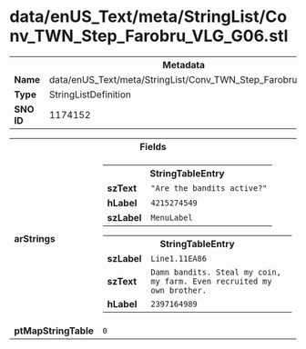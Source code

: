 <h1>data/enUS_Text/meta/StringList/Conv_TWN_Step_Farobru_VLG_G06.stl</h1><table><tr><th colspan="100%">Metadata</th></tr><tr><td><b>Name</b></td><td>data/enUS_Text/meta/StringList/Conv_TWN_Step_Farobru_VLG_G06.stl</td></tr><tr><td><b>Type</b></td><td>StringListDefinition</td></tr><tr><td><b>SNO ID</b></td><td>1174152</td></tr></table>

<table><tr><th colspan="100%">Fields</th></tr><tr><td><b>arStrings</b></td><td><table><tr><th colspan="100%">StringTableEntry</th></tr><tr><td><b>szText</b></td><td><code>"Are the bandits active?"</code></td></tr><tr><td><b>hLabel</b></td><td><code>4215274549</code></td></tr><tr><td><b>szLabel</b></td><td><code>MenuLabel</code></td></tr></table>


<table><tr><th colspan="100%">StringTableEntry</th></tr><tr><td><b>szLabel</b></td><td><code>Line1.11EA86</code></td></tr><tr><td><b>szText</b></td><td><code>Damn bandits. Steal my coin, my farm. Even recruited my own brother.</code></td></tr><tr><td><b>hLabel</b></td><td><code>2397164989</code></td></tr></table>


</td></tr><tr><td><b>ptMapStringTable</b></td><td><code>0</code></td></tr></table>

